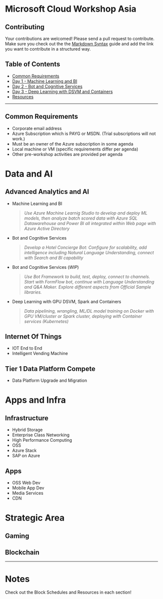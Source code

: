 # Microsoft Cloud Workshop Asia

## Contributing

Your contributions are welcomed! Please send a pull request to contribute. Make sure you check out the the [Markdown Syntax](https://guides.github.com/features/mastering-markdown/)
guide and add the link you want to contribute in a structured way.

## Table of Contents

- [Common Requirements](#common-requirements)
- [Day 1 - Machine Learning and BI](#day-1---machine-learning-and-bi)
- [Day 2 - Bot and Cognitive Services](#day-2---bot-and-cognitive-services)
- [Day 3 - Deep Learning with DSVM and Containers](#day-3---deep-learning-with-dsvm-and-containers)
- [Resources](#resources)


- - -

## Common Requirements
* Corporate email address
* Azure Subscription which is PAYG or MSDN. (Trial subscriptions will not work.)
* Must be an owner of the Azure subscription in some agenda
* Local machine or VM (specific requirements differ per agenda)
* Other pre-workshop activities are provided per agenda


# Data and AI
 
## Advanced Analytics and AI
* Machine Learning and BI
  >*Use Azure Machine Learnig Studio to develop and deploy ML models, then analyze batch scored data with Azure SQL Datawarehouse and Power BI all integrated within Web page with Azure Active Directory* 
 
* Bot and Cognitive Services
  > *Develop a Hotel Concierge Bot: Configure for scalability, add intelligence including Natural Language Understanding, connect with Search and BI capability*
 
* Bot and Cognitive Services (*WIP*)
  > *Use Bot Framework to build, test, deploy, connect to channels. Start with FormFlow bot, continue with Language Understanding and Q&A Maker. Explore different aspects from Official Sample libraries.*

* Deep Learning with GPU DSVM, Spark and Containers
  > *Data pipelining, wrangling, ML/DL model training on Docker with GPU VM/cluster or Spark cluster, deploying with Container services (Kubernetes)*

## Internet Of Things
* IOT End to End
* Intelligent Vending Machine

## Tier 1 Data Platform Compete
* Data Platform Upgrade and Migration


# Apps and Infra
## Infrastructure
* Hybrid Storage
* Enterprise Class Networking
* High Performance Computing
* OSS
* Azure Stack
* SAP on Azure
## Apps
* OSS Web Dev
* Mobile App Dev
* Media Services
* CDN

# Strategic Area
## Gaming
## Blockchain

---

# Notes
Check out the Block Schedules and Resources in each section!


